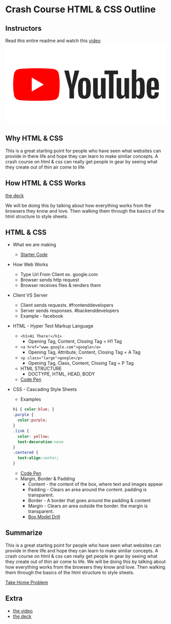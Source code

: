 [yt-video-url]: NOTHING
[yt-video-image]: https://github.com/IvyRueb/Thinkful-Workshops/blob/master/assets/YouTube.png
[slideshow-url]: https://docs.google.com/presentation/d/1bA0QOaNH0PmQbQ1OxbdTnhatDjoWm_TjON5cHsWQ9HE/edit#slide=id.g3d4f42a274_0_19
[take-home-problem]: https://codepen.io/notusedthistime
[start-code]: NOTHING
[solution-code]: NOTHING
# Crash Course HTML & CSS Outline

## Instructors

Read this entire readme and watch this [video][yt-video-url]
[![outline video][yt-video-image]][yt-video-url]


## Why HTML & CSS

This is a great starting point for people who have seen what websites can provide in there life and hope they can learn to make simliar concepts. A crash course on html & css can really get people in gear by seeing what they create out of thin air come to life

## How HTML & CSS Works

[the deck][slideshow-url]

We will be doing this by talking about how everything works from the browsers they know and love. Then walking them through the basics of the html structure to style sheets.

## HTML & CSS

* What we are making
  * [Starter Code][start-code]
* How Web Works
  * Type Url From Client ex. google.com
  * Browser sends http request
  * Browser receives files & renders them
* Client VS Server
  * Client sends requests. #frontenddevelopers
  * Server sends responses. #backenddevelopers
  * Example - facebook
* HTML - Hyper Text Markup Language
  * `<h1>Hi There!</h1>`
    * Opening Tag, Content, Closing Tag = H1 Tag
  * `<a href="www.google.com">google</a>`
    * Opening Tag, Attribute, Content, Closing Tag = A Tag
  * `<p class="large">google</p>`
    * Opening Tag, Class, Content, Closing Tag = P Tag
  * HTML STRUCTURE
    * DOCTYPE, HTML, HEAD, BODY
  * [Code Pen](https://codepen.io/)
* CSS - Cascading Style Sheets
  * Examples
  ```css
  h1 { color:blue; }
  .purple {
    color:purple;
  }
  .link {
    color: yellow;
    text-decoration:none
  }
  .centered {
    text-align:center;
  }
  ```

  * [Code Pen](https://codepen.io/)
  * Margin, Border & Padding
    * Content - the content of the box, where text and images appear
    * Padding - Clears an area around the content. padding is transparent.
    * Border - A border that goes around the padding & content
    * Margin - Clears an area outside the border. the margin is transparent.
    * [Box Model Drill](http://bit.ly/box-model-drill)

## Summarize

This is a great starting point for people who have seen what websites can provide in there life and hope they can learn to make simliar concepts. A crash course on html & css can really get people in gear by seeing what they create out of thin air come to life.
We will be doing this by talking about how everything works from the browsers they know and love. Then walking them through the basics of the html structure to style sheets.

[Take Home Problem][take-home-problem]


## Extra

* [the video][yt-video-url]
* [the deck][slideshow-url]
